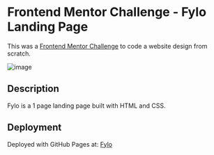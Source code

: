 # Frontend Mentor Challenge - Fylo Landing Page
This was a [Frontend Mentor Challenge](https://www.frontendmentor.io/challenges/fylo-landing-page-with-two-column-layout-5ca5ef041e82137ec91a50f5) to code a website design from scratch.

![image](https://github.com/KaileyHart/Fylo/assets/54502452/bfa66e56-2b78-40f1-b29c-9481ffa46ce0)

## Description
Fylo is a 1 page landing page built with HTML and CSS.

## Deployment
Deployed with GitHub Pages at: [Fylo](https://kaileyhart.github.io/Fylo/)
